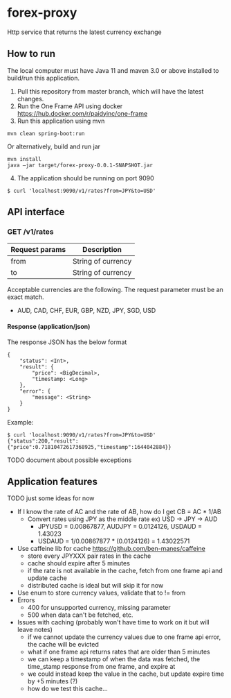 # forex-proxy
Http service that returns the latest currency exchange

## How to run
The local computer must have Java 11 and maven 3.0 or above installed to build/run this application.

1. Pull this repository from master branch, which will have the latest changes.
2. Run the One Frame API using docker
   https://hub.docker.com/r/paidyinc/one-frame
3. Run this application using mvn
```
mvn clean spring-boot:run
```
Or alternatively, build and run jar
```
mvn install
java –jar target/forex-proxy-0.0.1-SNAPSHOT.jar
```
4. The application should be running on port 9090
```
$ curl 'localhost:9090/v1/rates?from=JPY&to=USD'
```

## API interface
### GET /v1/rates
| Request params      | Description |
| ----------- | ----------- |
| from      | String of currency      |
| to   | String of currency      |

Acceptable currencies are the following. The request parameter must be an exact match.
- AUD, CAD, CHF, EUR, GBP, NZD, JPY, SGD, USD

#### Response (application/json)
The response JSON has the below format
```
{
    "status": <Int>, 
    "result": {
        "price": <BigDecimal>,
        "timestamp: <Long>
    },
    "error": {
        "message": <String>
    }
}
```
Example:
```
$ curl 'localhost:9090/v1/rates?from=JPY&to=USD'
{"status":200,"result":{"price":0.71810472617368925,"timestamp":1644042884}}
```

TODO document about possible exceptions
## Application features
TODO just some ideas for now
- If I know the rate of AC and the rate of AB, how do I get CB = AC * 1/AB
  - Convert rates using JPY as the middle rate ex) USD -> JPY -> AUD
      - JPYUSD = 0.00867877, AUDJPY = 0.0124126, USDAUD = 1.43023
      - USDAUD = 1/0.00867877 * (0.0124126) = 1.43022571
- Use caffeine lib for cache https://github.com/ben-manes/caffeine
  - store every JPYXXX pair rates in the cache
  - cache should expire after 5 minutes
  - if the rate is not available in the cache, fetch from one frame api and update cache
  - distributed cache is ideal but will skip it for now
- Use enum to store currency values, validate that to != from
- Errors
  - 400 for unsupported currency, missing parameter
  - 500 when data can't be fetched, etc.
- Issues with caching (probably won't have time to work on it but will leave notes)
  - if we cannot update the currency values due to one frame api error, the cache will be evicted
  - what if one frame api returns rates that are older than 5 minutes
  - we can keep a timestamp of when the data was fetched, the time_stamp response from one frame, and expire at
  - we could instead keep the value in the cache, but update expire time by +5 minutes (?)
  - how do we test this cache... 